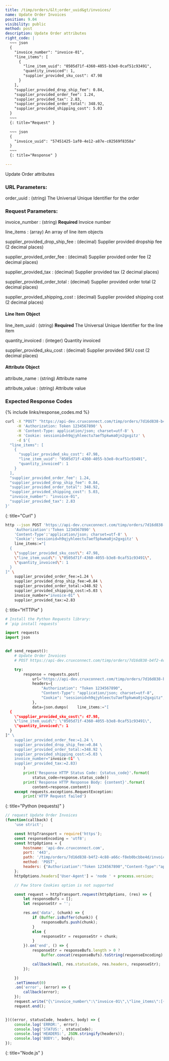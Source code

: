 ```yaml
---
title: /timp/orders/&lt;order_uuid&gt/invoices/
name: Update Order Invoices
position: 9.04
visibility: public
method: post
description: Update Order attributes
right_code: |
  ~~~ json
  {
    "invoice_number": "invoice-01",
    "line_items": [
      {
        "line_item_uuid": "0505d71f-4360-4055-b3e8-0caf51c93491",
        "quantity_invoiced": 1,
        "supplier_provided_sku_cost": 47.98
      }
    ],
    "supplier_provided_drop_ship_fee": 0.84,
    "supplier_provided_order_fee": 1.24,
    "supplier_provided_tax": 2.83,
    "supplier_provided_order_total": 348.92,
    "supplier_provided_shipping_cost": 5.03
  }
  ~~~
  {: title="Request" }

  ~~~ json
  {
    "invoice_uuid": "57451425-1af0-4e12-a87e-c02569f8358a"
  }
  ~~~
  {: title="Response" }

---
```

Update Order attributes

### URL Parameters:

order_uuid
: (string) The Universal Unique Identifier for the order


### Request Parameters:

invoice_number
: (string) **Required** Invoice number

line_items
: (array) An array of line item objects

supplier_provided_drop_ship_fee
: (decimal) Supplier provided dropship fee (2 decimal places)

supplier_provided_order_fee
: (decimal) Supplier provided order fee  (2 decimal places)

supplier_provided_tax
: (decimal) Supplier provided tax (2 decimal places)

supplier_provided_order_total
: (decimal) Supplier provided order total (2 decimal places)

supplier_provided_shipping_cost
: (decimal) Supplier provided shipping cost (2 decimal places)


#### Line Item Object

line_item_uuid
: (string) **Required** The Universal Unique Identifier for the line item

quantity_invoiced
: (integer) Quantity invoiced

supplier_provided_sku_cost
: (decimal) Supplier provided SKU cost (2 decimal places)


#### Attribute Object

attribute_name
: (string) Attribute name

attribute_value
: (string) Attribute value

### Expected Response Codes

{% include links/response_codes.md %}


~~~ bash
curl -X "POST" "https://api-dev.cruxconnect.com/timp/orders/7d16d838-b4f2-4c88-a66c-f8eb0bcbbe4d/invoices/" \
     -H 'Authorization: Token 1234567890' \
     -H 'Content-Type: application/json; charset=utf-8' \
     -H 'Cookie: sessionid=h9qjyhleectu7aef5pkwma0jn2gxgitz' \
     -d $'{
  "line_items": [
    {
      "supplier_provided_sku_cost": 47.98,
      "line_item_uuid": "0505d71f-4360-4055-b3e8-0caf51c93491",
      "quantity_invoiced": 1
    }
  ],
  "supplier_provided_order_fee": 1.24,
  "supplier_provided_drop_ship_fee": 0.84,
  "supplier_provided_order_total": 348.92,
  "supplier_provided_shipping_cost": 5.03,
  "invoice_number": "invoice-01",
  "supplier_provided_tax": 2.83
}'

~~~
{: title="Curl" }

~~~ bash
http --json POST 'https://api-dev.cruxconnect.com/timp/orders/7d16d838-b4f2-4c88-a66c-f8eb0bcbbe4d/invoices/' \
    'Authorization':'Token 1234567890' \
    'Content-Type':'application/json; charset=utf-8' \
    'Cookie':'sessionid=h9qjyhleectu7aef5pkwma0jn2gxgitz' \
    line_items:="[
  {
    \"supplier_provided_sku_cost\": 47.98,
    \"line_item_uuid\": \"0505d71f-4360-4055-b3e8-0caf51c93491\",
    \"quantity_invoiced\": 1
  }
]" \
    supplier_provided_order_fee:=1.24 \
    supplier_provided_drop_ship_fee:=0.84 \
    supplier_provided_order_total:=348.92 \
    supplier_provided_shipping_cost:=5.03 \
    invoice_number="invoice-01" \
    supplier_provided_tax:=2.83

~~~
{: title="HTTPie" }

~~~ python
# Install the Python Requests library:
# `pip install requests`

import requests
import json


def send_request():
    # Update Order Invoices
    # POST https://api-dev.cruxconnect.com/timp/orders/7d16d838-b4f2-4c88-a66c-f8eb0bcbbe4d/invoices/

    try:
        response = requests.post(
            url="https://api-dev.cruxconnect.com/timp/orders/7d16d838-b4f2-4c88-a66c-f8eb0bcbbe4d/invoices/",
            headers={
                "Authorization": "Token 1234567890",
                "Content-Type": "application/json; charset=utf-8",
                "Cookie": "sessionid=h9qjyhleectu7aef5pkwma0jn2gxgitz",
            },
            data=json.dumps(    line_items:="[
  {
    \"supplier_provided_sku_cost\": 47.98,
    \"line_item_uuid\": \"0505d71f-4360-4055-b3e8-0caf51c93491\",
    \"quantity_invoiced\": 1
  }
]" \
    supplier_provided_order_fee:=1.24 \
    supplier_provided_drop_ship_fee:=0.84 \
    supplier_provided_order_total:=348.92 \
    supplier_provided_shipping_cost:=5.03 \
    invoice_number="invoice-01" \
    supplier_provided_tax:=2.83)
        )
        print('Response HTTP Status Code: {status_code}'.format(
            status_code=response.status_code))
        print('Response HTTP Response Body: {content}'.format(
            content=response.content))
    except requests.exceptions.RequestException:
        print('HTTP Request failed')

~~~
{: title="Python (requests)" }

~~~ javascript
// request Update Order Invoices
(function(callback) {
    'use strict';

    const httpTransport = require('https');
    const responseEncoding = 'utf8';
    const httpOptions = {
        hostname: 'api-dev.cruxconnect.com',
        port: '443',
        path: '/timp/orders/7d16d838-b4f2-4c88-a66c-f8eb0bcbbe4d/invoices/',
        method: 'POST',
        headers: {"Authorization":"Token 1234567890","Content-Type":"application/json; charset=utf-8","Cookie":"sessionid=h9qjyhleectu7aef5pkwma0jn2gxgitz"}
    };
    httpOptions.headers['User-Agent'] = 'node ' + process.version;

    // Paw Store Cookies option is not supported

    const request = httpTransport.request(httpOptions, (res) => {
        let responseBufs = [];
        let responseStr = '';

        res.on('data', (chunk) => {
            if (Buffer.isBuffer(chunk)) {
                responseBufs.push(chunk);
            }
            else {
                responseStr = responseStr + chunk;
            }
        }).on('end', () => {
            responseStr = responseBufs.length > 0 ?
                Buffer.concat(responseBufs).toString(responseEncoding) : responseStr;

            callback(null, res.statusCode, res.headers, responseStr);
        });

    })
    .setTimeout(0)
    .on('error', (error) => {
        callback(error);
    });
    request.write("{\"invoice_number\":\"invoice-01\",\"line_items\":[{\"line_item_uuid\":\"0505d71f-4360-4055-b3e8-0caf51c93491\",\"quantity_invoiced\":1,\"supplier_provided_sku_cost\":47.98}],\"supplier_provided_drop_ship_fee\":0.84,\"supplier_provided_order_fee\":1.24,\"supplier_provided_tax\":2.83,\"supplier_provided_order_total\":348.92,\"supplier_provided_shipping_cost\":5.03}")
    request.end();


})((error, statusCode, headers, body) => {
    console.log('ERROR:', error);
    console.log('STATUS:', statusCode);
    console.log('HEADERS:', JSON.stringify(headers));
    console.log('BODY:', body);
});

~~~
{: title="Node.js" }
